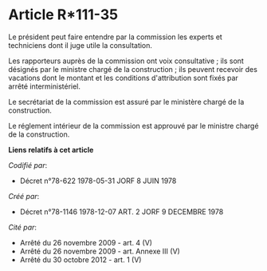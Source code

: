 # Article R*111-35

Le président peut faire entendre par la commission les experts et techniciens dont il juge utile la consultation.

Les rapporteurs auprès de la commission ont voix consultative ; ils sont désignés par le ministre chargé de la construction ;
ils peuvent recevoir des vacations dont le montant et les conditions d'attribution sont fixés par arrêté interministériel.

Le secrétariat de la commission est assuré par le ministère chargé de la construction.

Le réglement intérieur de la commission est approuvé par le ministre chargé de la construction.

**Liens relatifs à cet article**

_Codifié par_:

  - Décret n°78-622 1978-05-31 JORF 8 JUIN 1978

_Créé par_:

  - Décret n°78-1146 1978-12-07 ART. 2 JORF 9 DECEMBRE 1978

_Cité par_:

  - Arrêté du 26 novembre 2009 - art. 4 (V)
  - Arrêté du 26 novembre 2009 - art. Annexe III (V)
  - Arrêté du 30 octobre 2012 - art. 1 (V)
